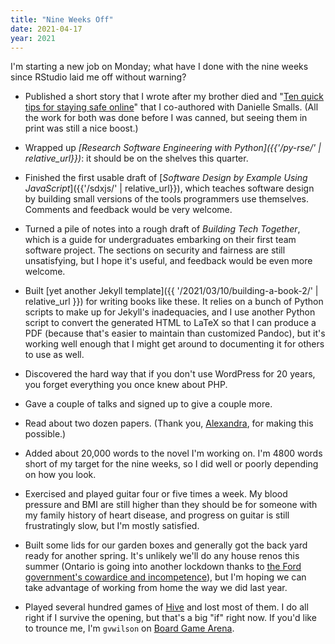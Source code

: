 ```yaml
---
title: "Nine Weeks Off"
date: 2021-04-17
year: 2021
---
```


I'm starting a new job on Monday;
what have I done with the nine weeks since RStudio laid me off without warning?

-   Published a short story that I wrote after my brother died
    and  "[Ten quick tips for staying safe online](https://journals.plos.org/ploscompbiol/article?id=10.1371/journal.pcbi.1008563)"
    that I co-authored with Danielle Smalls.
    (All the work for both was done before I was canned, but seeing them in print was still a nice boost.)

-   Wrapped up *[Research Software Engineering with Python]({{'/py-rse/' | relative_url}})*:
    it should be on the shelves this quarter.

-   Finished the first usable draft of [*Software Design by Example Using JavaScript*]({{'/sdxjs/' | relative_url}}),
    which teaches software design by building small versions of the tools programmers use themselves.
    Comments and feedback would be very welcome.

-   Turned a pile of notes into a rough draft of *Building Tech Together*,
    which is a guide for undergraduates embarking on their first team software project.
    The sections on security and fairness are still unsatisfying,
    but I hope it's useful,
    and feedback would be even more welcome.

-   Built [yet another Jekyll template]({{ '/2021/03/10/building-a-book-2/' | relative_url }}) for writing books like these.
    It relies on a bunch of Python scripts to make up for Jekyll's inadequacies,
    and I use another Python script to convert the generated HTML to LaTeX so that I can produce a PDF
    (because that's easier to maintain than customized Pandoc),
    but it's working well enough that I might get around to documenting it for others to use as well.

-   Discovered the hard way that if you don't use WordPress for 20 years,
    you forget everything you once knew about PHP.

-   Gave a couple of talks and signed up to give a couple more.

-   Read about two dozen papers.
    (Thank you, [Alexandra](https://en.wikipedia.org/wiki/Alexandra_Elbakyan),
    for making this possible.)

-   Added about 20,000 words to the novel I'm working on.
    I'm 4800 words short of my target for the nine weeks,
    so I did well or poorly depending on how you look.

-   Exercised and played guitar four or five times a week.
    My blood pressure and BMI are still higher than they should be for someone with my family history of heart disease,
    and progress on guitar is still frustratingly slow,
    but I'm mostly satisfied.

-   Built some lids for our garden boxes
    and generally got the back yard ready for another spring.
    It's unlikely we'll do any house renos this summer
    (Ontario is going into another lockdown thanks to [the Ford government's cowardice and incompetence](https://www.cbc.ca/news/health/ontario-covid-crisis-warnings-1.5991418)),
    but I'm hoping we can take advantage of working from home the way we did last year.

-   Played several hundred games of [Hive](https://www.boardgamegeek.com/boardgame/2655/hive)
    and lost most of them.
    I do all right if I survive the opening,
    but that's a big "if" right now.
    If you'd like to trounce me, I'm `gvwilson` on [Board Game Arena](https://boardgamearena.com/).
